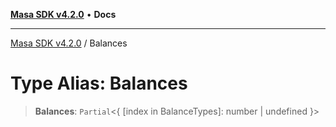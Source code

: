 [**Masa SDK v4.2.0**](../README.md) • **Docs**

***

[Masa SDK v4.2.0](../globals.md) / Balances

# Type Alias: Balances

> **Balances**: `Partial`\<\{ \[index in BalanceTypes\]: number \| undefined \}\>
